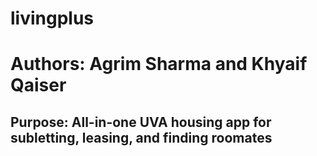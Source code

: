 # livingplus
# Authors: Agrim Sharma and Khyaif Qaiser
## Purpose: All-in-one UVA housing app for subletting, leasing, and finding roomates


